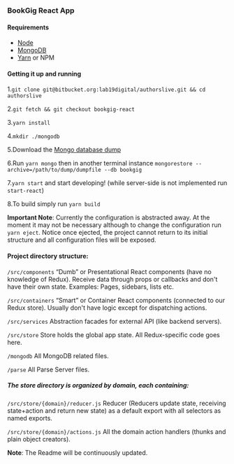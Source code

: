 ### BookGig React App

#### Requirements

* [Node](https://nodejs.org/en/)
* [MongoDB](https://docs.mongodb.com/manual/installation/#mongodb-community-edition)
* [Yarn](https://yarnpkg.com/lang/en/docs/install/) or NPM


#### Getting it up and running

1.`git clone git@bitbucket.org:lab19digital/authorslive.git && cd authorslive`

2.`git fetch && git checkout bookgig-react`

3.`yarn install`

4.`mkdir ./mongodb`

5.Download the [Mongo database dump](https://bitbucket.org/lab19digital/authorslive/downloads/dump)

6.Run `yarn mongo` then in another terminal instance `mongorestore --archive=/path/to/dump/dumpfile --db bookgig`

7.`yarn start` and start developing! (while server-side is not implemented run `start-react`)

8.To build simply run `yarn build`


**Important Note**: Currently the configuration is abstracted away. At the moment it may not be necessary
although to change the configuration run `yarn eject`.
Notice once ejected, the project cannot return to its initial structure and all configuration
files will be exposed.

#### Project directory structure:

`/src/components`
“Dumb” or Presentational React components (have no knowledge of Redux).
Receive data through props or callbacks and don't have their own state.
Examples: Pages, sidebars, lists etc.

`/src/containers`
“Smart” or Container React components (connected to our Redux store).
Usually don't have logic except for dispatching actions.

`/src/services`
Abstraction facades for external API (like backend servers).

`/src/store`
Store holds the global app state.
All Redux-specific code goes here.

`/mongodb`
All MongoDB related files.

`/parse`
All Parse Server files.


##### The store directory is organized by domain, each containing:

`/src/store/{domain}/reducer.js`
Reducer (Reducers update state, receiving state+action and return new state) as a
default export with all selectors as named exports.

`/src/store/{domain}/actions.js`
All the domain action handlers (thunks and plain object creators).

**Note**: The Readme will be continuously updated.